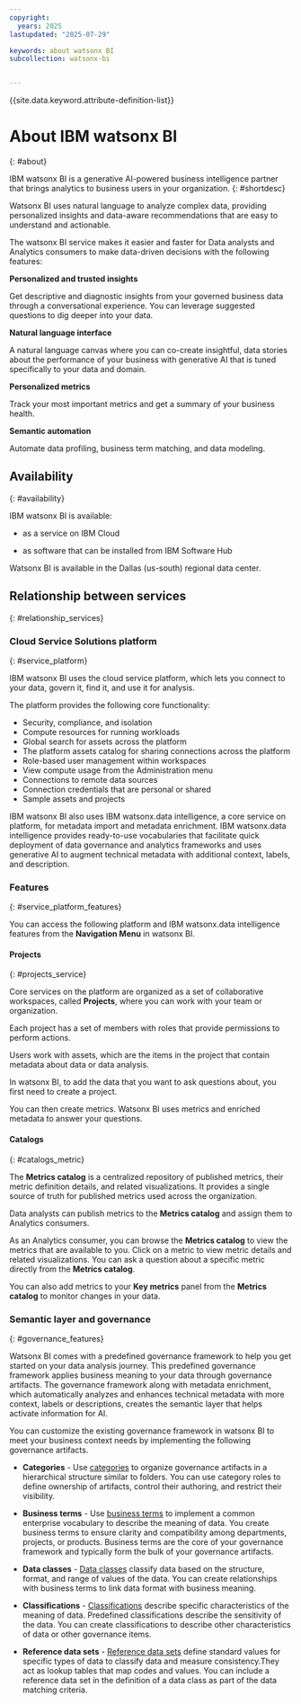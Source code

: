 ```yaml
---
copyright:
  years: 2025
lastupdated: "2025-07-29"

keywords: about watsonx BI
subcollection: watsonx-bi


---
```


{{site.data.keyword.attribute-definition-list}}

# About IBM watsonx BI 
{: #about}

IBM watsonx BI is a generative AI-powered business intelligence partner that brings analytics to business users in your organization. {: #shortdesc}

Watsonx BI uses natural language to analyze complex data, providing personalized insights and data-aware recommendations that are easy to understand and actionable. 

The watsonx BI service makes it easier and faster for Data analysts and Analytics consumers to make data-driven decisions with the following features:

**Personalized and trusted insights**

Get descriptive and diagnostic insights from your governed business data through a conversational experience. You can leverage suggested questions to dig deeper into your data.

**Natural language interface**

A natural language canvas where you can co-create insightful, data stories about the performance of your business with generative AI that is tuned specifically to your data and domain.

**Personalized metrics**

Track your most important metrics and get a summary of your business health.

**Semantic automation** 

Automate data profiling, business term matching, and data modeling.

## Availability 
{: #availability}

IBM watsonx BI is available:

- as a service on IBM Cloud 

- as software that can be installed from IBM Software Hub

Watsonx BI is available in the Dallas (us-south) regional data center. 

## Relationship between services
{: #relationship_services}

### Cloud Service Solutions platform
{: #service_platform}

IBM watsonx BI uses the cloud service platform, which lets you connect to your data, govern it, find it, and use it for analysis.

 The platform provides the following core functionality: 

- Security, compliance, and isolation
- Compute resources for running workloads
- Global search for assets across the platform
- The platform assets catalog for sharing connections across the platform
- Role-based user management within workspaces
- View compute usage from the Administration menu
- Connections to remote data sources
- Connection credentials that are personal or shared
- Sample assets and projects



IBM watsonx BI also uses IBM watsonx.data intelligence, a core service on platform, for metadata import and metadata enrichment. IBM watsonx.data intelligence provides ready-to-use vocabularies that facilitate quick deployment of data governance and analytics frameworks and uses generative AI to augment technical metadata with additional context, labels, and description.

### Features
{: #service_platform_features}

You can access the following platform and IBM watsonx.data intelligence features from the **Navigation Menu** in watsonx BI. 

#### Projects
{: #projects_service}

Core services on the platform are organized as a set of collaborative workspaces, called **Projects**, where you can work with your team or organization. 

Each project has a set of members with roles that provide permissions to perform actions. 

Users work with assets, which are the items in the project that contain metadata about data or data analysis.

In watsonx BI, to add the data that you want to ask questions about, you first need to create a project. 

You can then create metrics. Watsonx BI uses metrics and enriched metadata to answer your questions. 

#### Catalogs
{: #catalogs_metric}

The **Metrics catalog** is a centralized repository of published metrics, their metric definition details, and related visualizations. It provides a single source of truth for published metrics used across the organization.

Data analysts can publish metrics to the **Metrics catalog** and assign them to Analytics consumers.

As an Analytics consumer, you can browse the **Metrics catalog** to view the metrics that are available to you. Click on a metric to view metric details and related visualizations. You can ask a question about a specific metric directly from the **Metrics catalog**.

You can also add metrics to your **Key metrics** panel from the **Metrics catalog** to monitor changes in your data.

### Semantic layer and governance
{: #governance_features}

Watsonx BI comes with a predefined governance framework to help you get started on your data analysis journey. This predefined governance framework applies business meaning to your data through governance artifacts. The governance framework along with metadata enrichment, which automatically analyzes and enhances technical metadata with more context, labels or descriptions, creates the semantic layer that helps activate information for AI. 

You can customize the existing governance framework in watsonx BI to meet your business context needs by implementing the following governance artifacts.

- **Categories** - Use [categories](/docs/watsonx-bi?topic=watsonx-bi-categories) to organize governance artifacts in a hierarchical structure similar to folders. You can use category roles to define ownership of artifacts, control their authoring, and restrict their visibility.  

- **Business terms** - Use [business terms](/docs/watsonx-bi?topic=watsonx-bi-business_terms) to implement a common enterprise vocabulary to describe the meaning of data. You create business terms to ensure clarity and compatibility among departments, projects, or products. Business terms are the core of your governance framework and typically form the bulk of your governance artifacts. 

- **Data classes** - [Data classes](/docs/watsonx-bi?topic=watsonx-bi-data_classes) classify data based on the structure, format, and range of values of the data. You can create relationships with business terms to link data format with business meaning. 

- **Classifications** - [Classifications](/docs/watsonx-bi?topic=watsonx-bi-classifications) describe specific characteristics of the meaning of data. Predefined classifications describe the sensitivity of the data. You can create classifications to describe other characteristics of data or other governance items. 

- **Reference data sets** - [Reference data sets](/docs/watsonx-bi?topic=watsonx-bi-reference_data) define standard values for specific types of data to classify data and measure consistency.They act as lookup tables that map codes and values. You can include a reference data set in the definition of a data class as part of the data matching criteria. 
